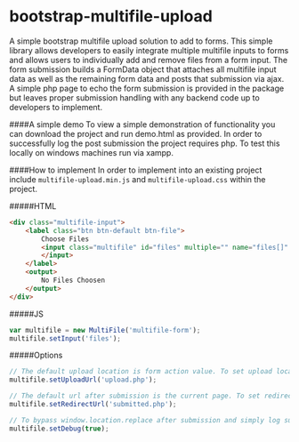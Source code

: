 # bootstrap-multifile-upload
A simple bootstrap multifile upload solution to add to forms. This simple library allows developers to easily integrate multiple multifile inputs to forms and allows users to individually add and remove files from a form input. The form submission builds a FormData object that attaches all multifile input data as well as the remaining form data and posts that submission via ajax. A simple php page to echo the form submission is provided in the package but leaves proper submission handling with any backend code up to developers to implement.

####A simple demo
To view a simple demonstration of functionality you can download the project and run demo.html as provided. In order to successfully log the post submission the project requires php. To test this locally on windows machines run via xampp.

####How to implement
In order to implement into an existing project include `multifile-upload.min.js` and  `multifile-upload.css` within the project.

#####HTML
```html
<div class="multifile-input">
    <label class="btn btn-default btn-file">
        Choose Files
        <input class="multifile" id="files" multiple="" name="files[]" style="display: none;" type="file">
        </input>
    </label>
    <output>
        No Files Choosen
    </output>
</div>
```

#####JS
```javascript
var multifile = new MultiFile('multifile-form');
multifile.setInput('files');
```

#####Options
```javascript
// The default upload location is form action value. To set upload location via js use setUploadUrl
multifile.setUploadUrl('upload.php');

// The default url after submission is the current page. To set redirect url use setRedirectUrl
multifile.setRedirectUrl('submitted.php');

// To bypass window.location.replace after submission and simply log submission results use setDebug(true)
multifile.setDebug(true);
```